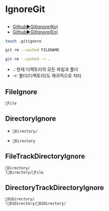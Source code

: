 # IgnoreGit
##
- [Github▶️GitIgnore(Ko)](https://docs.github.com/ko/get-started/git-basics/ignoring-files)
- [Github▶️GitIgnore(En)](https://docs.github.com/en/get-started/git-basics/ignoring-files)


```bash
touch .gitignore
```
```bash
git rm --cached FILENAME
```
```bash
git rm --cached -r .
```
- .: 현재 디렉토리의 모든 파일과 폴더
- -r: 폴더(디렉토리)도 재귀적으로 처리



## FileIgnore
```.gitignore
📄File
```
## DirectoryIgnore
- ```.gitignore
  📁Directory/
  ```
- ```.gitignore
  📁Directory
  ```
## FileTrackDirectoryIgnore
```.gitignore
📁Directory/
!📁Directory/📄File
```
## DirectoryTrackDirectoryIgnore
```.gitignore
📁01Directory/
!📁01Directory/📁02Directory/
```
